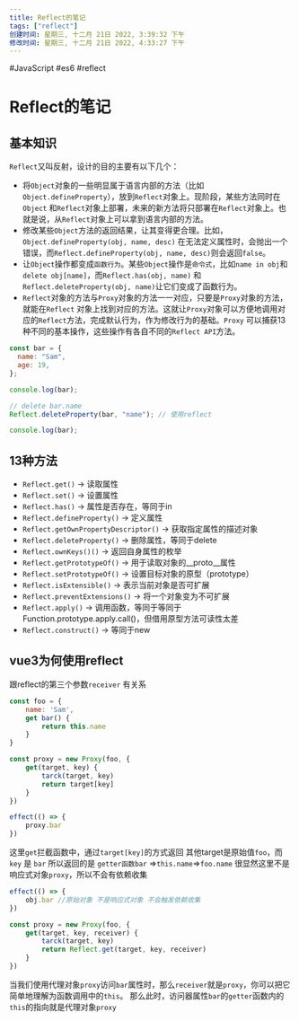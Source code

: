 ```yaml
---
title: Reflect的笔记
tags: ["reflect"]
创建时间: 星期三, 十二月 21日 2022, 3:39:32 下午
修改时间: 星期三, 十二月 21日 2022, 4:33:27 下午
---
```


#JavaScript  #es6 #reflect 

# Reflect的笔记

## 基本知识

 `Reflect`又叫反射，设计的目的主要有以下几个：

- 将`Object`对象的一些明显属于语言内部的方法（比如`Object.defineProperty`），放到`Reflect`对象上。现阶段，某些方法同时在`Object` 和`Reflect`对象上部署，未来的新方法将只部署在`Reflect`对象上。也就是说，从`Reflect`对象上可以拿到语言内部的方法。
- 修改某些`Object`方法的返回结果，让其变得更合理。比如，`Object.defineProperty(obj, name, desc)` 在无法定义属性时，会抛出一个错误，而`Reflect.defineProperty(obj, name, desc)`则会返回`false`。
- 让`Object`操作都变成`函数行为`。某些`Object`操作是`命令式`，比如`name in obj`和`delete obj[name]`，而`Reflect.has(obj, name)` 和`Reflect.deleteProperty(obj, name)`让它们变成了函数行为。
- `Reflect`对象的方法与`Proxy`对象的方法一一对应，只要是`Proxy`对象的方法，就能在`Reflect` 对象上找到对应的方法。这就让`Proxy`对象可以方便地调用对应的`Reflect`方法，完成默认行为，作为修改行为的基础。`Proxy` 可以捕获13种不同的基本操作，这些操作有各自不同的`Reflect API`方法。

```js
const bar = {
  name: "Sam",
  age: 19,
};

console.log(bar);

// delete bar.name
Reflect.deleteProperty(bar, "name"); // 使用reflect

console.log(bar);
```

## 13种方法

-   `Reflect.get()` → 读取属性
-   `Reflect.set()` → 设置属性
-   `Reflect.has()` → 属性是否存在，等同于in
-   `Reflect.defineProperty()` → 定义属性
-   `Reflect.getOwnPropertyDescriptor()` → 获取指定属性的描述对象
-   `Reflect.deleteProperty()` → 删除属性，等同于delete
-   `Reflect.ownKeys()()` → 返回自身属性的枚举
-   `Reflect.getPrototypeOf()` → 用于读取对象的__proto__属性
-   `Reflect.setPrototypeOf()` → 设置目标对象的原型（prototype）
-   `Reflect.isExtensible()` → 表示当前对象是否可扩展
-   `Reflect.preventExtensions()` → 将一个对象变为不可扩展
-   `Reflect.apply()` → 调用函数，等同于等同于 Function.prototype.apply.call()，但借用原型方法可读性太差
-   `Reflect.construct()` → 等同于new

## vue3为何使用reflect

跟reflect的第三个参数`receiver` 有关系

```js
const foo = {
	name: 'Sam',
	get bar() {
		return this.name
	}
}

const proxy = new Proxy(foo, {
	get(target, key) {
		tarck(target, key)
		return target[key]
	}
})

effect(() => {
	proxy.bar
})
```

这里`get`拦截函数中，通过`target[key]`的方式返回
其他target是原始值`foo`，而`key` 是 `bar` 所以返回的是 `getter函数bar` =>`this.name`=>`foo.name`
很显然这里不是响应式对象`proxy`，所以不会有依赖收集

```js
effect(() => {
	obj.bar //原始对象 不是响应式对象 不会触发依赖收集
})
```

```js
const proxy = new Proxy(foo, {
	get(target, key, receiver) {
		tarck(target, key)
		return Reflect.get(target, key, receiver)
	}
})
```

当我们使用代理对象`proxy`访问`bar`属性时，那么`receiver`就是`proxy`，你可以把它简单地理解为函数调用中的`this`。 那么此时，访问器属性`bar`的`getter`函数内的`this`的指向就是代理对象`proxy`


